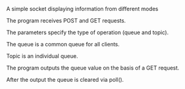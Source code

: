 A simple socket displaying information from different modes

The program receives POST and GET requests.

The parameters specify the type of operation (queue and topic).

The queue is a common queue for all clients.

Topic is an individual queue.

The program outputs the queue value on the basis of a GET request.

After the output the queue is cleared via poll(). 



